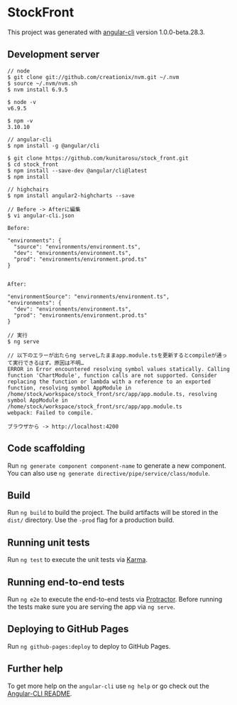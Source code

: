 # StockFront

This project was generated with [angular-cli](https://github.com/angular/angular-cli) version 1.0.0-beta.28.3.

## Development server
```
// node
$ git clone git://github.com/creationix/nvm.git ~/.nvm
$ source ~/.nvm/nvm.sh
$ nvm install 6.9.5

$ node -v
v6.9.5

$ npm -v
3.10.10

// angular-cli
$ npm install -g @angular/cli

$ git clone https://github.com/kunitarosu/stock_front.git
$ cd stock_front
$ npm install --save-dev @angular/cli@latest
$ npm install

// highchairs
$ npm install angular2-highcharts --save

// Before -> Afterに編集
$ vi angular-cli.json

Before:

"environments": {
  "source": "environments/environment.ts",
  "dev": "environments/environment.ts",
  "prod": "environments/environment.prod.ts"
}


After:

"environmentSource": "environments/environment.ts",
"environments": {
  "dev": "environments/environment.ts",
  "prod": "environments/environment.prod.ts"
}

// 実行
$ ng serve

// 以下のエラーが出たらng serveしたままapp.module.tsを更新するとcompileが通って実行できるはず。原因は不明…
ERROR in Error encountered resolving symbol values statically. Calling function 'ChartModule', function calls are not supported. Consider replacing the function or lambda with a reference to an exported function, resolving symbol AppModule in /home/stock/workspace/stock_front/src/app/app.module.ts, resolving symbol AppModule in /home/stock/workspace/stock_front/src/app/app.module.ts
webpack: Failed to compile.

ブラウザから -> http://localhost:4200
```
## Code scaffolding

Run `ng generate component component-name` to generate a new component. You can also use `ng generate directive/pipe/service/class/module`.

## Build

Run `ng build` to build the project. The build artifacts will be stored in the `dist/` directory. Use the `-prod` flag for a production build.

## Running unit tests

Run `ng test` to execute the unit tests via [Karma](https://karma-runner.github.io).

## Running end-to-end tests

Run `ng e2e` to execute the end-to-end tests via [Protractor](http://www.protractortest.org/).
Before running the tests make sure you are serving the app via `ng serve`.

## Deploying to GitHub Pages

Run `ng github-pages:deploy` to deploy to GitHub Pages.

## Further help

To get more help on the `angular-cli` use `ng help` or go check out the [Angular-CLI README](https://github.com/angular/angular-cli/blob/master/README.md).
